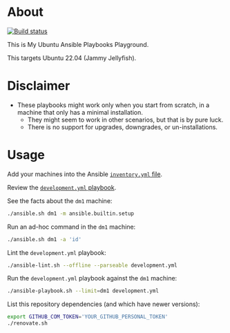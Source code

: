 # About

[![Build status](https://github.com/rgl/my-ubuntu-ansible-playbooks/workflows/build/badge.svg)](https://github.com/rgl/my-ubuntu-ansible-playbooks/actions?query=workflow%3Abuild)

This is My Ubuntu Ansible Playbooks Playground.

This targets Ubuntu 22.04 (Jammy Jellyfish).

# Disclaimer

* These playbooks might work only when you start from scratch, in a machine that only has a minimal installation.
  * They might seem to work in other scenarios, but that is by pure luck.
  * There is no support for upgrades, downgrades, or un-installations.

# Usage

Add your machines into the Ansible [`inventory.yml` file](inventory.yml).

Review the [`development.yml` playbook](development.yml).

See the facts about the `dm1` machine:

```bash
./ansible.sh dm1 -m ansible.builtin.setup
```

Run an ad-hoc command in the `dm1` machine:

```bash
./ansible.sh dm1 -a 'id'
```

Lint the `development.yml` playbook:

```bash
./ansible-lint.sh --offline --parseable development.yml
```

Run the `development.yml` playbook against the `dm1` machine:

```bash
./ansible-playbook.sh --limit=dm1 development.yml
```

List this repository dependencies (and which have newer versions):

```bash
export GITHUB_COM_TOKEN='YOUR_GITHUB_PERSONAL_TOKEN'
./renovate.sh
```
